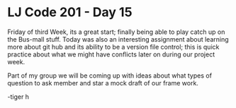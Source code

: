 # LJ Code 201 - Day 15

Friday of third Week, its a great start; finally being able to play catch up on the Bus-mall stuff. Today was also an interesting assignment about
learning more about git hub and its ability to be a version file control; this is quick practice about what we might have conflicts later on during our project week.

Part of my group we will be coming up with ideas about what types of question to ask member and star a mock draft of our frame work.

-tiger h
